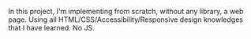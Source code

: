 In this project, I'm implementing from scratch, without any library, a web page. Using all HTML/CSS/Accessibility/Responsive design knowledges that I have learned.
No JS. 